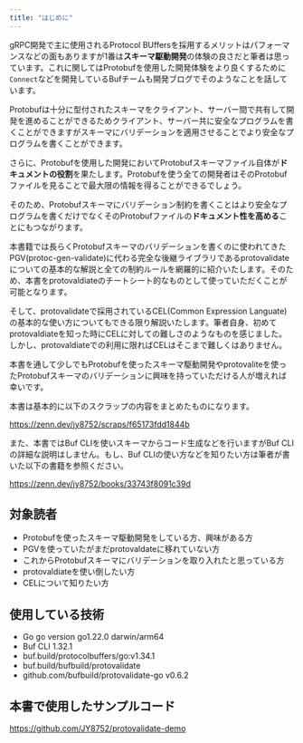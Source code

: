 ```yaml
---
title: "はじめに"
---
```


gRPC開発で主に使用されるProtocol BUffersを採用するメリットはパフォーマンスなどの面もありますが1番は**スキーマ駆動開発**の体験の良さだと筆者は思っています。これに関してはProtobufを使用した開発体験をより良くするために```Connect```などを開発しているBufチームも開発ブログでそのようなことを話しています。

Protobufは十分に型付されたスキーマをクライアント、サーバー間で共有して開発を進めることができるためクライアント、サーバー共に安全なプログラムを書くことができますがスキーマにバリデーションを適用させることでより安全なプログラムを書くことができます。

さらに、Protobufを使用した開発においてProtobufスキーマファイル自体が**ドキュメントの役割**を果たします。Protobufを使う全ての開発者はそのProtobufファイルを見ることで最大限の情報を得ることができるでしょう。

そのため、Protobufスキーマにバリデーション制約を書くことはより安全なプログラムを書くだけでなくそのProtobufファイルの**ドキュメント性を高める**ことにもつながります。

本書籍では長らくProtobufスキーマのバリデーションを書くのに使われてきたPGV(protoc-gen-validate)に代わる完全な後継ライブラリであるprotovalidateについての基本的な解説と全ての制約ルールを網羅的に紹介いたします。そのため、本書をprotovaldiateのチートシート的なものとして使っていただくことが可能となります。

そして、protovalidateで採用されているCEL(Common Expression Languate)の基本的な使い方についてもできる限り解説いたします。筆者自身、初めてprotovaldiateを知った時にCELに対しての難しさのようなものを感じました。しかし、protovaldiateでの利用に限ればCELはそこまで難しくはありません。

本書を通して少しでもProtobufを使ったスキーマ駆動開発やprotovaliteを使ったProtobufスキーマのバリデーションに興味を持っていただける人が増えれば幸いです。

本書は基本的に以下のスクラップの内容をまとめたものになります。

https://zenn.dev/jy8752/scraps/f65173fdd1844b

また、本書ではBuf CLIを使いスキーマからコード生成などを行いますがBuf CLIの詳細な説明はしません。もし、Buf CLIの使い方などを知りたい方は筆者が書いた以下の書籍を参照ください。

https://zenn.dev/jy8752/books/33743f8091c39d

## 対象読者

- Protobufを使ったスキーマ駆動開発をしている方、興味がある方
- PGVを使っていたがまだprotovaldateに移れていない方
- これからProtobufスキーマにバリデーションを取り入れたと思っている方
- protovaldiateを使い倒したい方
- CELについて知りたい方

## 使用している技術

- Go go version go1.22.0 darwin/arm64
- Buf CLI 1.32.1
- buf.build/protocolbuffers/go:v1.34.1
- buf.build/bufbuild/protovalidate
- github.com/bufbuild/protovalidate-go v0.6.2

## 本書で使用したサンプルコード

https://github.com/JY8752/protovalidate-demo